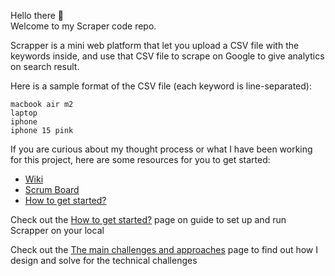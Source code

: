 Hello there 👋 <br/>
Welcome to my Scraper code repo. <br/>

Scrapper is a mini web platform that let you upload a CSV file with the keywords inside, and use that CSV file to scrape on Google to give analytics on search result.

Here is a sample format of the CSV file (each keyword is line-separated):
```csv
macbook air m2
laptop
iphone
iphone 15 pink
```

If you are curious about my thought process or what I have been working for this project, here are some resources for you to get started:
- [Wiki](https://github.com/nhantran3395/scrapper/wiki)
- [Scrum Board](https://github.com/users/nhantran3395/projects/2)
- [How to get started?](https://github.com/nhantran3395/scrapper/wiki/%5BGuide%5D-How-to-get-started%3F)

Check out the [How to get started?](https://github.com/nhantran3395/scrapper/wiki/%5BGuide%5D-How-to-get-started%3F) page on guide to set up and run Scrapper on your local

Check out the [The main challenges and approaches](https://github.com/nhantran3395/scrapper/wiki/%5BDesign%5D-The-main-challenges-and-approaches) page to find out how I design and solve for the technical challenges 
